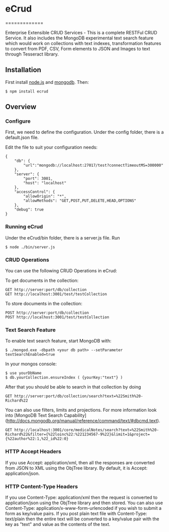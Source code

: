 # eCrud
=============

Enterprise Extensible CRUD Services - This is a complete RESTFul CRUD Service. It also includes the MongoDB experimental text search feature which would work on collections with text indexes, transformation features to convert from PDF, CSV, Form elements to JSON and Images to text through Tesseract library.


## Installation

First install [node.js](http://nodejs.org/) and [mongodb](http://www.mongodb.org/downloads). Then:

    $ npm install ecrud
	
## Overview

### Configure

First, we need to define the configuration. Under the config folder, there is a default.json file.

Edit the file to suit your configuration needs:

	{
		"db": {
			"url":"mongodb://localhost:27017/test?connectTimeoutMS=300000"
		},
		"server": {
			"port": 3001,
			"host": "localhost"
		},
		"accessControl": {
			"allowOrigin": "*",
			"allowMethods": "GET,POST,PUT,DELETE,HEAD,OPTIONS"
		},
		"debug": true
	}

### Running eCrud

Under the eCrud/bin folder, there is a server.js file. Run 

	$ node ./bin/server.js

### CRUD Operations

You can use the following CRUD Operations in eCrud:

To get documents in the collection:

	GET http://server:port/db/collection
	GET http://localhost:3001/test/testCollection

To store documents in the collection:

	POST http://server:port/db/collection
	POST http://localhost:3001/test/testCollection
	
### Text Search Feature

To enable text search feature, start MongoDB with:

	$ ./mongod.exe -dbpath <your db path> --setParameter textSearchEnabled=true

In your mongos console:
	
	$ use yourDbName
	$ db.yourCollection.ensureIndex ( {yourKey:"text"} )
	
After that you should be able to search in that collection by doing

	GET http://server:port/db/collection/search?text=%22Smith%20-Richard%22

You can also use filters, limits and projections. For more information look into [MongoDB Text Search Capability] (http://docs.mongodb.org/manual/reference/command/text/#dbcmd.text).
	
	GET http://localhost:3001/core/medicalNotes/search?text=%22Smith%20-Richard%22&filter={%22loinc%22:%221234567-9%22}&limit=1&project={%22author%22:1,%22_id%22:0}

### HTTP Accept Headers
If you use Accept: application/xml, then all the responses are converted from JSON to XML using the ObjTree library. By default, it is Accept: application/json.

### HTTP Content-Type Headers
If you use Content-Type: application/xml then the request is converted to application/json using the ObjTree library and then stored. You can also use Content-Type: application/x-www-form-urlencoded if you wish to submit a form as key/value pairs. If you post plain text file with Content-Type: text/plain then the entire text will be converted to a key/value pair with the key as "text" and value as the contents of the text.